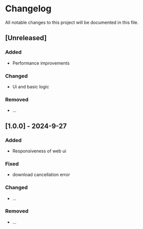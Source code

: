 # Changelog

All notable changes to this project will be documented in this file.

## [Unreleased]

### Added

- Performance improvements

### Changed

- Ui and basic logic

### Removed

- ...

## [1.0.0] - 2024-9-27

### Added

- Responsiveness of web ui

### Fixed

- download cancellation error

### Changed

- ...

### Removed

- ...